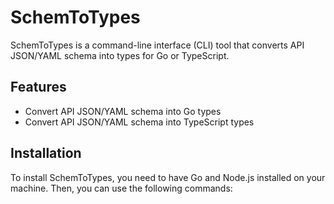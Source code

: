 # SchemToTypes

SchemToTypes is a command-line interface (CLI) tool that converts API JSON/YAML schema into types for Go or TypeScript.

## Features

- Convert API JSON/YAML schema into Go types
- Convert API JSON/YAML schema into TypeScript types

## Installation

To install SchemToTypes, you need to have Go and Node.js installed on your machine. Then, you can use the following commands:
